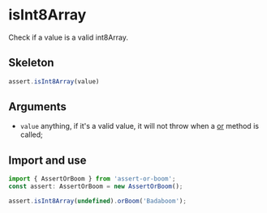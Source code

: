 # isInt8Array

Check if a value is a valid int8Array.

## Skeleton

```ts
assert.isInt8Array(value)
```

## Arguments

- `value` anything, if it's a valid value, it will not throw when a [or](../or.md) method is called;

## Import and use

```ts
import { AssertOrBoom } from 'assert-or-boom';
const assert: AssertOrBoom = new AssertOrBoom();

assert.isInt8Array(undefined).orBoom('Badaboom');
```
